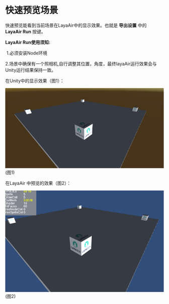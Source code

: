 # 快速预览场景

快速预览能看到当前场景在LayaAir中的显示效果。也就是 **导出设置** 中的 **LayaAir Run** 按键。

**LayaAir Run使用须知:**

​	1.必须安装Node环境

​	2.场景中确保有一个照相机,自行调整其位置，角度，最终layaAir运行效果会与Unity运行结果保持一致。

在Unity中的显示效果（图1）：

![](img/1.png)<br>(图1)

在LayaAir 中预览的效果（图2）：

![](img/2.png)<br>(图2)
